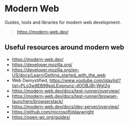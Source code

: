 # Modern Web

Guides, tools and libraries for modern web development.

> https://modern-web.dev/

## Useful resources around modern web

- https://modern-web.dev/
- https://developer.mozilla.org/
- https://developer.mozilla.org/en-US/docs/Learn/Getting_started_with_the_web
- Web Demystified, https://www.youtube.com/playlist?list=PLo3w8EB99pqLEopnunz-dOOBJ8t-Wgt2g
- https://modern-web.dev/docs/test-runner/overview/
- https://modern-web.dev/docs/test-runner/browser-launchers/browserstack/
- https://modern-web.dev/docs/dev-server/overview/
- https://github.com/microsoft/playwright
- https://open-wc.org/guides/
